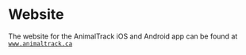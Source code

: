 # Website

The website for the AnimalTrack iOS and Android app can be found at [`www.animaltrack.ca`]

[`www.animaltrack.ca`]: http://www.animaltrack.ca 
